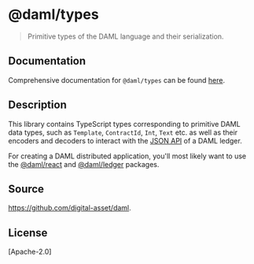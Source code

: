 # @daml/types

> Primitive types of the DAML language and their serialization.

## Documentation

Comprehensive documentation for `@daml/types` can be found
[here](https://docs.daml.com/app-dev/bindings-ts/daml-types/index.html).

## Description 

This library contains TypeScript types corresponding to primitive DAML data types, such as
`Template`, `ContractId`, `Int`, `Text` etc. as well as their encoders and decoders to interact with
the [JSON API](https://docs.daml.com/json-api/index.html) of a DAML ledger.

For creating a DAML distributed application, you'll most likely want to use the
[@daml/react](https://www.npmjs.com/package/@daml/react) and
[@daml/ledger](https://www.npmjs.com/package/@daml/ledger) packages. 

## Source
https://github.com/digital-asset/daml.

## License
[Apache-2.0]
